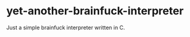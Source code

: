 yet-another-brainfuck-interpreter
=================================

Just a simple brainfuck interpreter written in C.
